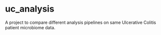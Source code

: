 # uc_analysis
A project to compare different analysis pipelines on same Ulcerative Colitis patient microbiome data. 

